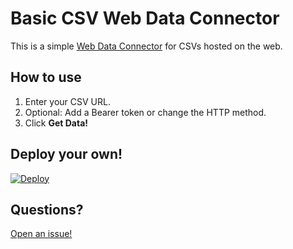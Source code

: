 # Basic CSV Web Data Connector

This is a simple [Web Data Connector](https://tableau.github.io/webdataconnector/docs/) for CSVs hosted on the web.

## How to use

1. Enter your CSV URL.
1. Optional: Add a Bearer token or change the HTTP method.
1. Click **Get Data!**

## Deploy your own!
[![Deploy](https://www.herokucdn.com/deploy/button.svg)](https://heroku.com/deploy?template=https://github.com/KeshiaRose/Basic-CSV-WDC)

## Questions?

[Open an issue!](https://github.com/KeshiaRose/Basic-CSV-WDC/issues/new)
